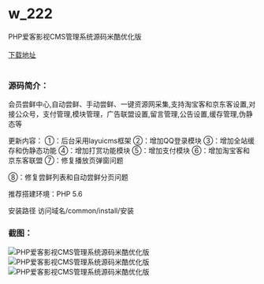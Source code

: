 # w_222
PHP爱客影视CMS管理系统源码米酷优化版
<br/></br>
[下载地址](https://www.uuid2.com/222.html "下载地址")
<br/></br>
<h3>源码简介：</h3>
<p>会员尝鲜中心,自动尝鲜、手动尝鲜、一键资源网采集,支持淘宝客和京东客设置,对接公众号，支付管理,模块管理，广告联盟设置,留言管理,公告设置,缓存管理,伪静态等

更新内容：
①：后台采用layuicms框架
②：增加QQ登录模块
③：增加全站缓存和伪静态功能
④：增加打赏功能模块
⑤：增加支付模块
⑥：增加淘宝客和京东客联盟
⑦：修复播放页弹窗问题<p>
<p>⑧：修复尝鲜列表和自动尝鲜分页问题<p>
<p>推荐搭建环境：PHP 5.6<p>
<p>安装路径 访问域名/common/install/安装<p>
<h3>截图：</h3>
<img src="https://www.uuid2.com/wp-content/uploads/img/202105/ae35836223.jpg" alt="PHP爱客影视CMS管理系统源码米酷优化版"><img src="https://www.uuid2.com/wp-content/uploads/img/202105/c39628b935.jpg" alt="PHP爱客影视CMS管理系统源码米酷优化版"><img src="https://www.uuid2.com/wp-content/uploads/img/202105/c39628b575.jpg" alt="PHP爱客影视CMS管理系统源码米酷优化版">

